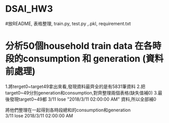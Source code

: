 # DSAI_HW3
#放README, 表格整理, train.py, test.py ,.pkl, requirement.txt 
# 分析50個household train data 在各時段的consumption 和 generation (資料前處理)
1.將terget0~target49拿出來看,發現資料最齊全的是有5831筆資料
2.把target0~49分別generation和consumption,對齊整理兩個表格(缺失值補0)
3.最後發現target0~49都 3/11 lose "2018/3/11  02:00:00 AM" 資料,所以全部補0


將他們整理在一起得到各時段總和的consumption和generation  
3/11 lose   2018/3/11  02:00:00 AM
